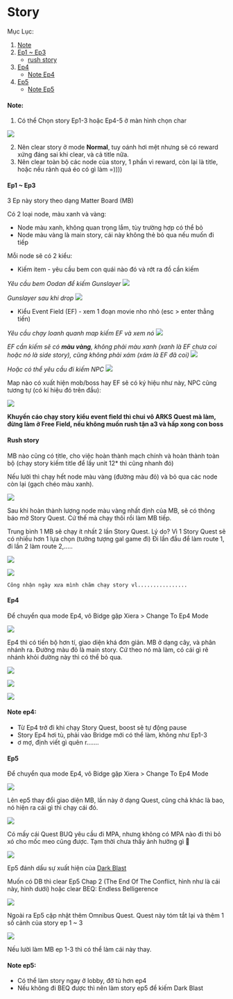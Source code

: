 # Story

Mục Lục:
1. [Note](https://github.com/3ktan/Pso2-s-Compendium/blob/master/compendium/other/story.md#note)
2. [Ep1 ~ Ep3](https://github.com/3ktan/Pso2-s-Compendium/blob/master/compendium/other/story.md#ep1--ep3)
    * [rush story](https://github.com/3ktan/Pso2-s-Compendium/blob/master/compendium/other/story.md#rush-story)
3. [Ep4](https://github.com/3ktan/Pso2-s-Compendium/blob/master/compendium/other/story.md#ep4)
   * [Note Ep4](https://github.com/3ktan/Pso2-s-Compendium/blob/master/compendium/other/story.md#note-ep4)
4. [Ep5](https://github.com/3ktan/Pso2-s-Compendium/blob/master/compendium/other/story.md#ep5)
   * [Note Ep5](https://github.com/3ktan/Pso2-s-Compendium/blob/master/compendium/other/story.md#note-ep5)

#### Note:
1. Có thể Chọn story Ep1-3 hoặc Ep4-5 ở màn hình chọn char

![](../../data/other/story/000.jpg)

2. Nên clear story ở mode **Normal**, tuy oánh hơi mệt nhưng sẽ có reward xứng đáng sai khi clear, và cả title nữa.
3. Nên clear toàn bộ các node của story, 1 phần vì reward, còn lại là title, hoặc nếu rảnh quá éo có gì làm =))))

#### Ep1 ~ Ep3
3 Ep này story theo dạng Matter Board (MB)

Có 2 loại node, màu xanh và vàng:
* Node màu xanh, không quan trọng lắm, tùy trường hợp có thể bỏ
* Node màu vàng là main story, cái này không thẻ bỏ qua nếu muốn đi tiếp

Mỗi node sẽ có 2 kiểu:
* Kiếm item - yêu cầu bem con quái nào đó và rớt ra đồ cần kiếm

_Yêu cầu bem Oodan để kiếm Gunslayer_
![](../../data/other/story/ep1-3-0001.jpg)

_Gunslayer sau khi drop_
![](../../data/other/story/ep1-3-0001-5.jpg)

* Kiểu Event Field (EF) - xem 1 đoạn movie nho nhỏ (esc > enter thẳng tiến)

_Yêu cầu chạy loanh quanh map kiếm EF và xem nó_
![](../../data/other/story/ep1-3-0002-1.jpg)

_EF cần kiếm sẽ có **màu vàng**, không phải màu xanh (xanh là EF chưa coi hoặc nó là side story), cũng không phải xám (xám là EF đã coi)_
![](../../data/other/story/ep1-3-0002-5.jpg)

_Hoặc có thể yêu cầu đi kiếm NPC_
![](../../data/other/story/ep1-3-0002.jpg)

Map nào có xuất hiện mob/boss hay EF sẽ có ký hiệu như này, NPC cũng tương tự (có kí hiệu đó trên đầu):

![](../../data/other/story/ep1-3-0003.jpg)

**Khuyến cáo chạy story kiểu event field thì chui vô ARKS Quest mà làm, đừng làm ở Free Field, nếu không muốn rush tận a3 và hấp xong con boss**

#### Rush story
MB nào cũng có title, cho việc hoàn thành mạch chính và hoàn thành toàn bộ (chạy story kiếm title để lấy unit 12* thì cũng nhanh đó)

Nếu lười thì chạy hết node màu vàng (đường màu đỏ) và bỏ qua các node còn lại (gạch chéo màu xanh). 

![](../../data/other/story/ep1-3-0004.jpg)

Sau khi hoàn thành lượng node màu vàng nhất định của MB, sẽ có thông báo mở Story Quest. Cứ thế mà chạy thôi rồi làm MB tiếp.

Trung bình 1 MB sẽ chạy ít nhất 2 lần Story Quest. Lý do? Vì 1 Story Quest sẽ có nhiều hơn 1 lựa chọn (tưởng tượng gal game đi) Đi lần đầu để làm route 1, đi lần 2 làm route 2,..... 

![](../../data/other/story/ep1-3-0005.jpg)

![](../../data/other/story/ep1-3-0006.jpg)

`Công nhận ngày xưa mình chăm chạy story vl................`

#### Ep4
Để chuyển qua mode Ep4, vô Bidge gặp Xiera > Change To Ep4 Mode

![](../../data/other/story/ep4-00.jpg)

Ep4 thì có tiến bộ hơn tí, giao diện khá đơn giản. MB ở dạng cây, và phân nhánh ra.
Đường màu đỏ là main story. Cứ theo nó mà làm, có cái gì rẽ nhánh khỏi đường này thì có thể bỏ qua.

![](../../data/other/story/ep4-01.jpg)

![](../../data/other/story/ep4-02.jpg)

![](../../data/other/story/ep4-03.jpg)

#### Note ep4:
* Từ Ep4 trở đi khi chạy Story Quest, boost sẽ tự động pause
* Story Ep4 hơi tù, phải vào Bridge mới có thể làm, không như Ep1-3
* ơ mợ, định viết gì quên r.......

#### Ep5
Để chuyển qua mode Ep4, vô Bidge gặp Xiera > Change To Ep4 Mode

![](../../data/other/story/ep5-00.jpg)

Lên ep5 thay đổi giao diện MB, lần này ở dạng Quest, cũng chả khác là bao, nó hiện ra cái gì thì chạy cái đó. 

![](../../data/other/story/ep5-01.jpg)

Có mấy cái Quest BUQ yêu cầu đi MPA, nhưng không có MPA nào đi thì bỏ xó cho mốc meo cũng được. Tạm thời chưa thấy ảnh hưởng gì :thinking: 

![](../../data/other/story/ep5-02.jpg)

Ep5 đánh dấu sự xuất hiện của [Dark Blast](https://3ktan.wordpress.com/2017/10/16/pso2_dark-blast/)

Muốn có DB thì clear Ep5 Chap 2 (The End Of The Conflict, hình như là cái này, hình dưới) hoặc clear BEQ: Endless Belligerence

![](../../data/other/story/db.jpg)

Ngoài ra Ep5 cập nhật thêm Omnibus Quest. Quest này tóm tắt lại và thêm 1 số cảnh của story ep 1 ~ 3

![](../../data/other/story/ob.jpg)

Nếu lười làm MB ep 1-3 thì có thể làm cái này thay.

#### Note ep5:
* Có thể làm story ngay ở lobby, đỡ tù hơn ep4
* Nếu không đi BEQ được thì nên làm story ep5 để kiếm Dark Blast
